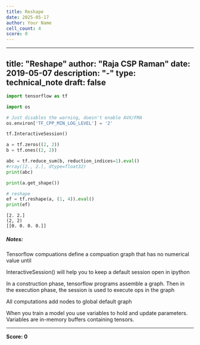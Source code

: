 ```yaml
---
title: Reshape
date: 2025-05-17
author: Your Name
cell_count: 4
score: 0
---
```


---
title: "Reshape"
author: "Raja CSP Raman"
date: 2019-05-07
description: "-"
type: technical_note
draft: false
---

```python
import tensorflow as tf

import os

# Just disables the warning, doesn't enable AVX/FMA
os.environ['TF_CPP_MIN_LOG_LEVEL'] = '2'
```


```python
tf.InteractiveSession()

a = tf.zeros((2, 2))
b = tf.ones((2, 2))

abc = tf.reduce_sum(b, reduction_indices=1).eval()
#rray([2., 2.], dtype=float32)
print(abc)

print(a.get_shape())

# reshape
ef = tf.reshape(a, (1, 4)).eval()
print(ef)
```

    [2. 2.]
    (2, 2)
    [[0. 0. 0. 0.]]


##### Notes:

Tensorflow compuations define a compuation graph that has no numerical value until 

InteractiveSession() will help you to keep a default session open in ipython

In a construction phase, tensorflow programs assemble a graph. 
Then in the execution phase, the session is used to execute ops in the graph

All computations add nodes to global default graph

When you train a model you use variables to hold and update parameters.
Variables are in-memory buffers containing tensors.


---
**Score: 0**